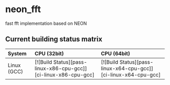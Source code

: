 # neon_fft
fast fft implementation based on NEON

## Current building status matrix

| System            | CPU (32bit)                                                         | CPU (64bit)                                                                 
| :---------------- | :------------------------------------------------------------------ | :------------------------------------------------------------------------------ | 
| Linux (GCC)       | [![Build Status][pass-linux-x86-cpu-gcc]][ci-linux-x86-cpu-gcc]     | [![Build Status][pass-linux-x64-cpu-gcc]][ci-linux-x64-cpu-gcc]           |
